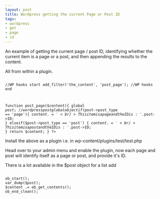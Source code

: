 ```yaml
--- 
layout: post
title: Wordpress getting the current Page or Post ID
tags: 
- wordpress
- get
- page
- id
---
```

An example of getting the current page / post ID, identifying whether the current item is a page or a post, and then appending the results to the content.

All from within a plugin.


<code lang="php" line="1">
<?PHP
/*
Plugin Name: Get Page / Post ID using a plugin by D.Busby Saiweb.co.uk
Plugin URI: http://saiweb.co.uk
Description: Identifies the current page/post and appends text to the content
Version: 0.1
Author: David Busby
Author URI: http://saiweb.co.uk
*/

//WP hooks start
add_filter('the_content', 'post_page');
//WP hooks end

function post_page($content){
    global $post; //wordpress post global object
    if($post->post_type == 'page'){
        $content .= '<br /> This item is a page and the ID is: '.$post->ID;
    } elseif($post->post_type == 'post') {
        $content .= '<br /> This item is a post and the ID is: '.$post->ID;
    }
    return $content;
}
?>
</code>

Install the above as a plugin i.e. in wp-content/plugins/test/test.php

Head over to your admin menu and enable the plugin, now each page and post will identify itself as a page or post, and provide it's ID.

There is a lot available in the $post object for a list add

<code lang="php">
ob_start();
var_dump($post);
$content .= ob_get_contents();
ob_end_clean();
</code>

